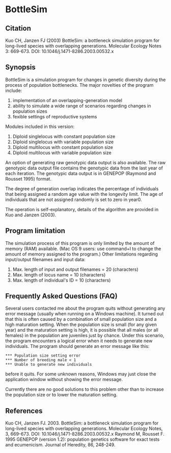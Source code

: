 # BottleSim

## Citation
Kuo CH, Janzen FJ (2003) BottleSim: a bottleneck simulation program for long-lived species with overlapping generations. Molecular Ecology Notes 3: 669-673. DOI: 10.1046/j.1471-8286.2003.00532.x 

## Synopsis
BottleSim is a simulation program for changes in genetic diversity during the process of population bottlenecks. The major novelties of the program include:
  1. implementation of an overlapping-generation model
  2. ability to simulate a wide range of scenarios regarding changes in population sizes
  3. fexible settings of reproductive systems

Modules included in this version:
  1. Diploid singlelocus with constant population size
  2. Diploid singlelocus with variable population size
  3. Diploid multilocus with constant population size
  4. Diploid multilocus with variable population size

An option of generating raw genotypic data output is also available. The raw genotypic data output file contains the genotypic data from the last year of each iteration. The genotypic data output is in GENEPOP (Raymond and Rousset 1995) format.

The degree of generation overlap indicates the percentage of individuals that being assigned a random age value with the longevity limit. The age of individuals that are not assigned randomly is set to zero in year0.

The operation is self-explanatory, details of the algorithm are provided in Kuo and Janzen (2003).

## Program limitation
The simulation process of this program is only limited by the amount of memory (RAM) available. (Mac OS 9 users: use command+I to change the amount of memory assigned to the program.)
Other limitations regarding input/output filenames and input data:
  1. Max. length of input and output filenames = 20 (characters)
  2. Max. length of locus name = 10 (characters)
  3. Max. length of individual's ID = 10 (characters)

## Frequently Asked Questions (FAQ)
Several users contacted me about the program quits without generating any error message (usually when running on a Windows machine). It turned out that this is often caused by a combination of small population size and a high maturation setting. When the population size is small (for any given year) and the maturation setting is high, it is possible that all males (or all females) in the population are juveniles just by chance. Under this scenario, the program encounters a logical error when it needs to generate new individuals. The program should generate an error message like this:

```
*** Population size setting error
*** Number of breeding male < 1
*** Unable to generate new individuals
```

before it quits. For some unknown reasons, Windows may just close the application window without showing the error message.

Currently there are no good solutions to this problem other than to increase the population size or to lower the maturation setting.

## References
Kuo CH, Janzen FJ. 2003. BottleSim: a bottleneck simulation program for long-lived species with overlapping generations. Molecular Ecology Notes, 3, 669-673. DOI: 10.1046/j.1471-8286.2003.00532.x
Raymond M, Rousset F. 1995 GENEPOP (version 1.2): population genetics software for exact tests and ecumenicism. Journal of Heredity, 86, 248-249.
